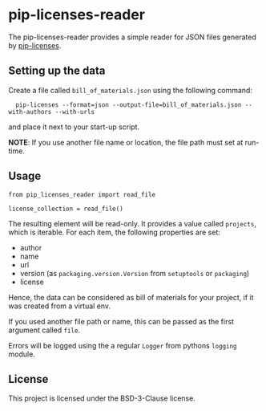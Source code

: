 # pip-licenses-reader

The pip-licenses-reader provides a simple reader for JSON files generated by [pip-licenses](https://pypi.org/project/pip-licenses/). 

## Setting up the data

Create a file called `bill_of_materials.json` using the following command:

```shell
  pip-licenses --format=json --output-file=bill_of_materials.json --with-authors --with-urls
```

and place it next to your start-up script.

**NOTE**: If you use another file name or location, the file path must set at run-time.

## Usage

```pyhton
from pip_licenses_reader import read_file

license_collection = read_file()
```

The resulting element will be read-only. It provides a value called `projects`, which is iterable. For each item, the following properties are set:

- author
- name
- url
- version (as `packaging.version.Version` from `setuptools` or `packaging`)
- license

Hence, the data can be considered as bill of materials for your project, if it was created from a virtual env.

If you used another file path or name, this can be passed as the first argument called `file`.

Errors will be logged using the a regular `Logger` from pythons `logging` module.

## License

This project is licensed under the BSD-3-Clause license.
